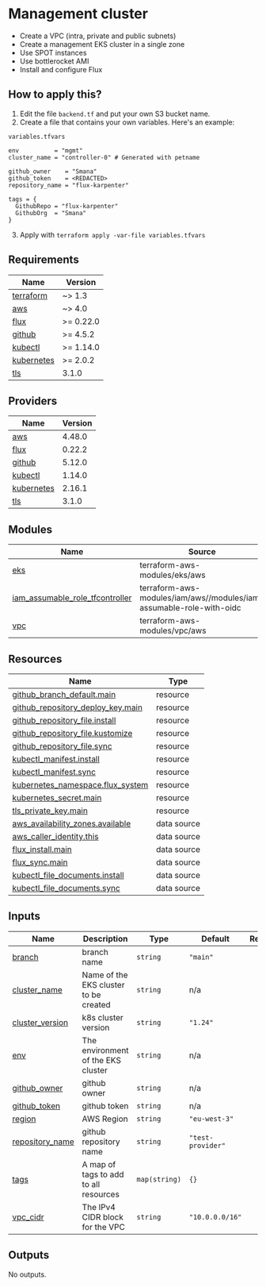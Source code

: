 # Management cluster


* Create a VPC (intra, private and public subnets)
* Create a management EKS cluster in a single zone
* Use SPOT instances
* Use bottlerocket AMI
* Install and configure Flux

## How to apply this?

1. Edit the file `backend.tf` and put your own S3 bucket name.
2. Create a file that contains your own variables. Here's an example:

`variables.tfvars`

```hcl
env          = "mgmt"
cluster_name = "controller-0" # Generated with petname

github_owner    = "Smana"
github_token    = <REDACTED>
repository_name = "flux-karpenter"

tags = {
  GithubRepo = "flux-karpenter"
  GithubOrg  = "Smana"
}
```

3. Apply with `terraform apply -var-file variables.tfvars`


<!-- BEGINNING OF PRE-COMMIT-TERRAFORM DOCS HOOK -->
## Requirements

| Name                                                                         | Version   |
| ---------------------------------------------------------------------------- | --------- |
| <a name="requirement_terraform"></a> [terraform](#requirement\_terraform)    | ~> 1.3    |
| <a name="requirement_aws"></a> [aws](#requirement\_aws)                      | ~> 4.0    |
| <a name="requirement_flux"></a> [flux](#requirement\_flux)                   | >= 0.22.0 |
| <a name="requirement_github"></a> [github](#requirement\_github)             | >= 4.5.2  |
| <a name="requirement_kubectl"></a> [kubectl](#requirement\_kubectl)          | >= 1.14.0 |
| <a name="requirement_kubernetes"></a> [kubernetes](#requirement\_kubernetes) | >= 2.0.2  |
| <a name="requirement_tls"></a> [tls](#requirement\_tls)                      | 3.1.0     |

## Providers

| Name                                                                   | Version |
| ---------------------------------------------------------------------- | ------- |
| <a name="provider_aws"></a> [aws](#provider\_aws)                      | 4.48.0  |
| <a name="provider_flux"></a> [flux](#provider\_flux)                   | 0.22.2  |
| <a name="provider_github"></a> [github](#provider\_github)             | 5.12.0  |
| <a name="provider_kubectl"></a> [kubectl](#provider\_kubectl)          | 1.14.0  |
| <a name="provider_kubernetes"></a> [kubernetes](#provider\_kubernetes) | 2.16.1  |
| <a name="provider_tls"></a> [tls](#provider\_tls)                      | 3.1.0   |

## Modules

| Name                                                                                                                                    | Source                                                              | Version |
| --------------------------------------------------------------------------------------------------------------------------------------- | ------------------------------------------------------------------- | ------- |
| <a name="module_eks"></a> [eks](#module\_eks)                                                                                           | terraform-aws-modules/eks/aws                                       | ~> 19.4 |
| <a name="module_iam_assumable_role_tfcontroller"></a> [iam\_assumable\_role\_tfcontroller](#module\_iam\_assumable\_role\_tfcontroller) | terraform-aws-modules/iam/aws//modules/iam-assumable-role-with-oidc | 5.9.2   |
| <a name="module_vpc"></a> [vpc](#module\_vpc)                                                                                           | terraform-aws-modules/vpc/aws                                       | ~> 3.0  |

## Resources

| Name                                                                                                                                         | Type        |
| -------------------------------------------------------------------------------------------------------------------------------------------- | ----------- |
| [github_branch_default.main](https://registry.terraform.io/providers/integrations/github/latest/docs/resources/branch_default)               | resource    |
| [github_repository_deploy_key.main](https://registry.terraform.io/providers/integrations/github/latest/docs/resources/repository_deploy_key) | resource    |
| [github_repository_file.install](https://registry.terraform.io/providers/integrations/github/latest/docs/resources/repository_file)          | resource    |
| [github_repository_file.kustomize](https://registry.terraform.io/providers/integrations/github/latest/docs/resources/repository_file)        | resource    |
| [github_repository_file.sync](https://registry.terraform.io/providers/integrations/github/latest/docs/resources/repository_file)             | resource    |
| [kubectl_manifest.install](https://registry.terraform.io/providers/gavinbunney/kubectl/latest/docs/resources/manifest)                       | resource    |
| [kubectl_manifest.sync](https://registry.terraform.io/providers/gavinbunney/kubectl/latest/docs/resources/manifest)                          | resource    |
| [kubernetes_namespace.flux_system](https://registry.terraform.io/providers/hashicorp/kubernetes/latest/docs/resources/namespace)             | resource    |
| [kubernetes_secret.main](https://registry.terraform.io/providers/hashicorp/kubernetes/latest/docs/resources/secret)                          | resource    |
| [tls_private_key.main](https://registry.terraform.io/providers/hashicorp/tls/3.1.0/docs/resources/private_key)                               | resource    |
| [aws_availability_zones.available](https://registry.terraform.io/providers/hashicorp/aws/latest/docs/data-sources/availability_zones)        | data source |
| [aws_caller_identity.this](https://registry.terraform.io/providers/hashicorp/aws/latest/docs/data-sources/caller_identity)                   | data source |
| [flux_install.main](https://registry.terraform.io/providers/fluxcd/flux/latest/docs/data-sources/install)                                    | data source |
| [flux_sync.main](https://registry.terraform.io/providers/fluxcd/flux/latest/docs/data-sources/sync)                                          | data source |
| [kubectl_file_documents.install](https://registry.terraform.io/providers/gavinbunney/kubectl/latest/docs/data-sources/file_documents)        | data source |
| [kubectl_file_documents.sync](https://registry.terraform.io/providers/gavinbunney/kubectl/latest/docs/data-sources/file_documents)           | data source |

## Inputs

| Name                                                                              | Description                           | Type          | Default           | Required |
| --------------------------------------------------------------------------------- | ------------------------------------- | ------------- | ----------------- | :------: |
| <a name="input_branch"></a> [branch](#input\_branch)                              | branch name                           | `string`      | `"main"`          |    no    |
| <a name="input_cluster_name"></a> [cluster\_name](#input\_cluster\_name)          | Name of the EKS cluster to be created | `string`      | n/a               |   yes    |
| <a name="input_cluster_version"></a> [cluster\_version](#input\_cluster\_version) | k8s cluster version                   | `string`      | `"1.24"`          |    no    |
| <a name="input_env"></a> [env](#input\_env)                                       | The environment of the EKS cluster    | `string`      | n/a               |   yes    |
| <a name="input_github_owner"></a> [github\_owner](#input\_github\_owner)          | github owner                          | `string`      | n/a               |   yes    |
| <a name="input_github_token"></a> [github\_token](#input\_github\_token)          | github token                          | `string`      | n/a               |   yes    |
| <a name="input_region"></a> [region](#input\_region)                              | AWS Region                            | `string`      | `"eu-west-3"`     |    no    |
| <a name="input_repository_name"></a> [repository\_name](#input\_repository\_name) | github repository name                | `string`      | `"test-provider"` |    no    |
| <a name="input_tags"></a> [tags](#input\_tags)                                    | A map of tags to add to all resources | `map(string)` | `{}`              |    no    |
| <a name="input_vpc_cidr"></a> [vpc\_cidr](#input\_vpc\_cidr)                      | The IPv4 CIDR block for the VPC       | `string`      | `"10.0.0.0/16"`   |    no    |

## Outputs

No outputs.
<!-- END OF PRE-COMMIT-TERRAFORM DOCS HOOK -->
